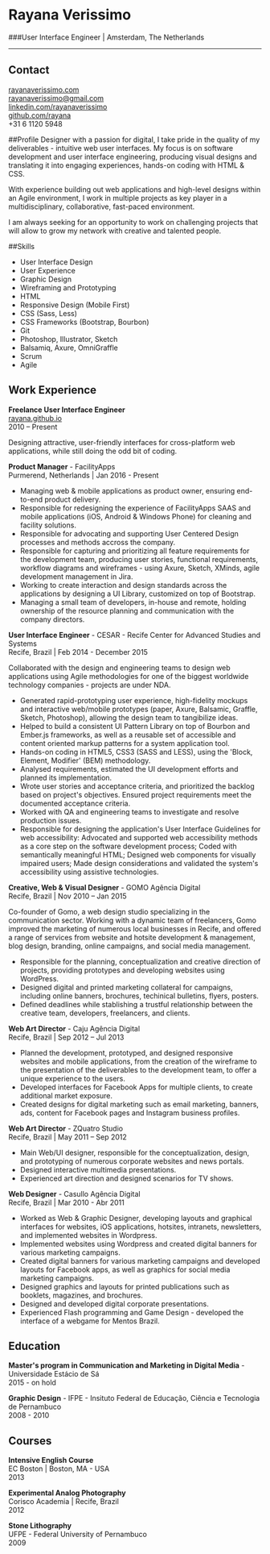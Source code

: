 # Rayana Verissimo
###User Interface Engineer  |  Amsterdam, The Netherlands

---

## Contact
[rayanaverissimo.com](http://www.rayanaverissimo.com)  
[rayanaverissimo@gmail.com](mailto:rayanaverissimo@gmail.com)  
[linkedin.com/rayanaverissimo](http://linkedin.com/in/rayanaverissimo)  
[github.com/rayana](http://github.com/rayana)  
+31 6 1120 5948

##Profile
Designer with a passion for digital, I take pride in the quality of my deliverables - intuitive web user interfaces. My focus is on software development and user interface engineering, producing visual designs and translating it into engaging experiences, hands-on coding with HTML & CSS.

With experience building out web applications and high-level designs within an Agile environment, I work in multiple projects as key player in a multidisciplinary, collaborative, fast-paced environment.

I am always seeking for an opportunity to work on challenging projects that will allow to grow my network with creative and talented people.

##Skills

* User Interface Design
* User Experience
* Graphic Design
* Wireframing and Prototyping
* HTML
* Responsive Design (Mobile First)
* CSS (Sass, Less)
* CSS Frameworks (Bootstrap, Bourbon)
* Git
* Photoshop, Illustrator, Sketch
* Balsamiq, Axure, OmniGraffle
* Scrum
* Agile

## Work Experience
**Freelance User Interface Engineer**  
[rayana.github.io](http://www.rayana.github.io)  
2010 – Present  

Designing attractive, user-friendly interfaces for cross-platform web applications, while still doing the odd bit of coding.

**Product Manager** - FacilityApps  
Purmerend, Netherlands | Jan 2016 - Present  

* Managing web & mobile applications as product owner, ensuring end-to-end product delivery.
* Responsible for redesigning the experience of FacilityApps SAAS and mobile applications (iOS, Android & Windows Phone) for cleaning and facility solutions.
* Responsible for advocating and supporting User Centered Design processes and methods accross the company.
* Responsible for capturing and prioritizing all feature requirements for the development team, producing user stories, functional requirements, workflow diagrams and wireframes - using Axure, Sketch, XMinds, agile development management in Jira.
* Working to create interaction and design standards across the applications by designing a UI Library, customized on top of Bootstrap.
* Managing a small team of developers, in-house and remote, holding ownership of the resource planning and communication with the company directors.

**User Interface Engineer** - CESAR - Recife Center for Advanced Studies and Systems  
Recife, Brazil | Feb 2014 - December 2015  

Collaborated with the design and engineering teams to design web applications using Agile methodologies for one of the biggest worldwide technology companies - projects are under NDA.

* Generated rapid-prototyping user experience, high-fidelity mockups and interactive web/mobile prototypes (paper, Axure, Balsamic, Graffle, Sketch, Photoshop), allowing the design team to tangibilize ideas.
* Helped to build a consistent UI Pattern Library on top of Bourbon and Ember.js frameworks, as well as a reusable set of accessible and content oriented markup patterns for a system application tool.
* Hands-on coding in HTML5, CSS3 (SASS and LESS), using the 'Block, Element, Modifier' (BEM) methodology.
* Analysed requirements, estimated the UI development efforts and planned its implementation.
* Wrote user stories and acceptance criteria, and prioritized the backlog based on project's objectives. Ensured project requirements meet the documented acceptance criteria.
* Worked with QA and engineering teams to investigate and resolve production issues.
* Responsible for designing the application's User Interface Guidelines for web accessibility: Advocated and supported web accessibility methods as a core step on the software development process; Coded with semantically meaningful HTML; Designed web components for visually impaired users; Made design considerations and validated the system's accessibility using assistive technologies.

**Creative, Web & Visual Designer** - GOMO Agência Digital  
Recife, Brazil | Nov 2010 – Jan 2015  

Co-founder of Gomo, a web design studio specializing in the communication sector. Working with a dynamic team of freelancers, Gomo improved the marketing of numerous local businesses in Recife, and offered a range of services from website and hotsite development & management, blog design, branding, online campaigns, and social media management.

* Responsible for the planning, conceptualization and creative direction of projects, providing prototypes and developing websites using WordPress.
* Designed digital and printed marketing collateral for campaigns, including online banners, brochures, techinical bulletins, flyers, posters.
* Defined deadlines while stablishing a trustful relationship between the creative team, developers, freelancers, and clients.

**Web Art Director** - Caju Agência Digital  
Recife, Brazil | Sep 2012 – Jul 2013  

* Planned the development, prototyped, and designed responsive websites and mobile applications, from the creation of the wireframe to the presentation of the deliverables to the development team, to offer a unique experience to the users.
* Developed interfaces for Facebook Apps for multiple clients, to create additional market exposure.
* Created designs for digital marketing such as email marketing, banners, ads, content for Facebook pages and Instagram business profiles.

**Web Art Director** - ZQuatro Studio  
Recife, Brazil | May 2011 – Sep 2012  

* Main Web/UI designer, responsible for the conceptualization, design, and prototyping of numerous corporate websites and news portals.
* Designed interactive multimedia presentations.
* Experienced art direction and designed scenarios for TV shows.

**Web Designer** - Casullo Agência Digital  
Recife, Brazil | Mar 2010 - Abr 2011  

* Worked as Web & Graphic Designer, developing layouts and graphical interfaces for websites, iOS applications, hotsites, intranets, newsletters, and implemented websites in Wordpress.
* Implemented websites using Wordpress and created digital banners for various marketing campaigns.
* Created digital banners for various marketing campaigns and developed layouts for Facebook apps, as well as graphics for social media marketing campaigns.
* Designed graphics and layouts for printed publications such as booklets, magazines, and brochures.
* Designed and developed digital corporate presentations.
* Experienced Flash programming and Game Design - developed the interface of a webgame for Mentos Brazil.

## Education
**Master's program in Communication and Marketing in Digital Media** - Universidade Estácio de Sá  
2015 - on hold

**Graphic Design** - IFPE - Insituto Federal de Educação, Ciência e Tecnologia de Pernambuco  
2008 - 2010

## Courses
**Intensive English Course**  
EC Boston | Boston, MA - USA  
2013

**Experimental Analog Photography**  
Corisco Academia | Recife, Brazil  
2012

**Stone Lithography**  
UFPE - Federal University of Pernambuco  
2009
